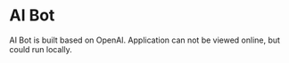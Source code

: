# AI Bot

AI Bot is built based on OpenAI. Application can not be viewed online, but could run locally.
